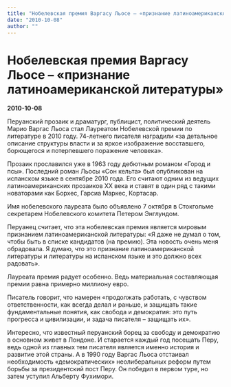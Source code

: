 ```yaml
---
title: "Нобелевская премия Варгасу Льосе – «признание латиноамериканской литературы»"
date: "2010-10-08"
author: ""
---
```


# Нобелевская премия Варгасу Льосе – «признание латиноамериканской литературы»

**2010-10-08** 

Перуанский прозаик и драматург, публицист, политический деятель Марио Варгас Льоса стал Лауреатом Нобелевской премии по литературе в 2010 году. 74-летнего писателя наградили «за детальное описание структуры власти и за яркое изображение восставшего, борющегося и потерпевшего поражение человека». 

Прозаик прославился уже в 1963 году дебютным романом «Город и псы». Последний роман Льосы «Сон кельта» был опубликован на испанском языке в сентябре 2010 года. Его считают одним из ведущих латиноамериканских прозаиков XX века и ставят в один ряд с такими новаторами как Борхес, Гарсиа Маркес, Кортасар. 

Имя нобелевского лауреата было объявлено 7 октября в Стокгольме секретарем Нобелевского комитета Петером Энглундом. 

Перуанец считает, что эта нобелевская премия является мировым признанием латиноамериканской литературы: «Я даже не думал о том, чтобы быть в списке кандидатов (на премию). Эта новость очень меня обрадовала. Я думаю, что это признание латиноамериканской литературы и литературы на испанском языке и это должно всех радовать».

Лауреата премия радует особенно. Ведь материальная составляющая премии равна примерно миллиону евро.

Писатель говорит, что намерен «продолжать работать, с чувством ответственности, как всегда делал и раньше, и защищать такие фундаментальные понятия, как свобода и демократия: это путь прогресса и цивилизации, и задача писателя – защищать их».

Интересно, что известный перуанский борец за свободу и демократию в основном живет в Лондоне. И старается каждый год посещать Перу, ведь одной из главных тем писателя является именно история и развитие этой страны. А в 1990 году Варгас Льоса отстаивал необходимость «демократических» неолиберальных реформ путем борьбы за президентский пост Перу. Он победил в первом туре, но затем уступил Альберту Фухимори.